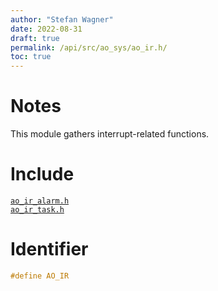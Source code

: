 ```yaml
---
author: "Stefan Wagner"
date: 2022-08-31
draft: true
permalink: /api/src/ao_sys/ao_ir.h/
toc: true
---
```


# Notes

This module gathers interrupt-related functions.

# Include

[`ao_ir_alarm.h`](ao_ir_alarm.h.md) <br/>
[`ao_ir_task.h`](ao_ir_task.h.md)

# Identifier

```c
#define AO_IR
```
